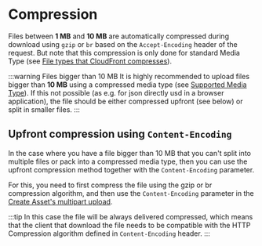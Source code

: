 # Compression

Files between **1 MB** and **10 MB** are automatically compressed during download using `gzip` or `br` based on the `Accept-Encoding` header of the request.
But note that this compression is only done for standard Media Type (see [File types that CloudFront compresses](https://docs.aws.amazon.com/AmazonCloudFront/latest/DeveloperGuide/ServingCompressedFiles.html#compressed-content-cloudfront-file-types)).

:::warning Files bigger than 10 MB
It is highly recommended to upload files bigger than **10 MB** using a compressed media type (see [Supported Media Type](#section/Supported-Media-Type)).
If this not possible (as e.g. for json directly usd in a browser application), the file should be either compressed upfront (see below) or split in smaller files.
:::

## Upfront compression using `Content-Encoding`

In the case where you have a file bigger than 10 MB that you can't split into multiple files or pack into a compressed media type, then you can use the upfront compression method together
with the `Content-Encoding` parameter.

For this, you need to first compress the file using the gzip or br compression algorithm, and then use the `Content-Encoding` parameter in the [Create Asset's multipart upload](https://data.geo.admin.ch/api/stac/static/spec/v1/apitransactional.html#tag/Asset-Upload-Management/operation/createAssetUpload).

:::tip
In this case the file will be always delivered compressed, which means that the client that download the file needs to be compatible with the HTTP Compression algorithm defined in `Content-Encoding` header.
:::
